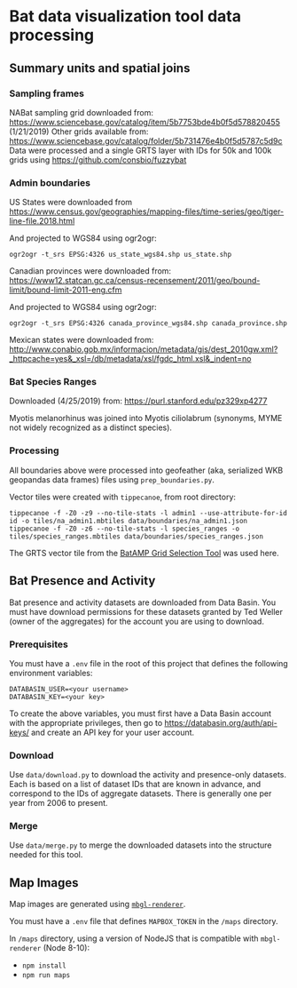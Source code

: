 # Bat data visualization tool data processing

## Summary units and spatial joins

### Sampling frames

NABat sampling grid downloaded from: https://www.sciencebase.gov/catalog/item/5b7753bde4b0f5d578820455 (1/21/2019)
Other grids available from: https://www.sciencebase.gov/catalog/folder/5b731476e4b0f5d5787c5d9c
Data were processed and a single GRTS layer with IDs for 50k and 100k grids using https://github.com/consbio/fuzzybat

### Admin boundaries

US States were downloaded from https://www.census.gov/geographies/mapping-files/time-series/geo/tiger-line-file.2018.html

And projected to WGS84 using ogr2ogr:

```
ogr2ogr -t_srs EPSG:4326 us_state_wgs84.shp us_state.shp
```

Canadian provinces were downloaded from: https://www12.statcan.gc.ca/census-recensement/2011/geo/bound-limit/bound-limit-2011-eng.cfm

And projected to WGS84 using ogr2ogr:

```
ogr2ogr -t_srs EPSG:4326 canada_province_wgs84.shp canada_province.shp
```

Mexican states were downloaded from: http://www.conabio.gob.mx/informacion/metadata/gis/dest_2010gw.xml?_httpcache=yes&_xsl=/db/metadata/xsl/fgdc_html.xsl&_indent=no

### Bat Species Ranges

Downloaded (4/25/2019) from: https://purl.stanford.edu/pz329xp4277

Myotis melanorhinus was joined into Myotis ciliolabrum (synonyms, MYME not widely recognized as a distinct species).

### Processing

All boundaries above were processed into geofeather (aka, serialized WKB geopandas data frames) files using `prep_boundaries.py`.

Vector tiles were created with `tippecanoe`, from root directory:

```
tippecanoe -f -Z0 -z9 --no-tile-stats -l admin1 --use-attribute-for-id id -o tiles/na_admin1.mbtiles data/boundaries/na_admin1.json
tippecanoe -f -Z0 -z6 --no-tile-stats -l species_ranges -o tiles/species_ranges.mbtiles data/boundaries/species_ranges.json
```

The GRTS vector tile from the [BatAMP Grid Selection Tool](https://github.com/consbio/fuzzybat) was used here.

## Bat Presence and Activity

Bat presence and activity datasets are downloaded from Data Basin. You must have download permissions for these datasets granted by Ted Weller (owner of the aggregates) for the account you are using to download.

### Prerequisites

You must have a `.env` file in the root of this project that defines the following environment variables:

```
DATABASIN_USER=<your username>
DATABASIN_KEY=<your key>
```

To create the above variables, you must first have a Data Basin account with the appropriate privileges, then go to https://databasin.org/auth/api-keys/ and create an API key for your user account.

### Download

Use `data/download.py` to download the activity and presence-only datasets. Each is based on a list of dataset IDs that are known in advance, and correspond to the IDs of aggregate datasets. There is generally one per year from 2006 to present.

### Merge

Use `data/merge.py` to merge the downloaded datasets into the structure needed for this tool.

## Map Images

Map images are generated using [`mbgl-renderer`](https://github.com/consbio/mbgl-renderer).

You must have a `.env` file that defines `MAPBOX_TOKEN` in the `/maps` directory.

In `/maps` directory, using a version of NodeJS that is compatible with `mbgl-renderer` (Node 8-10):

-   `npm install`
-   `npm run maps`
